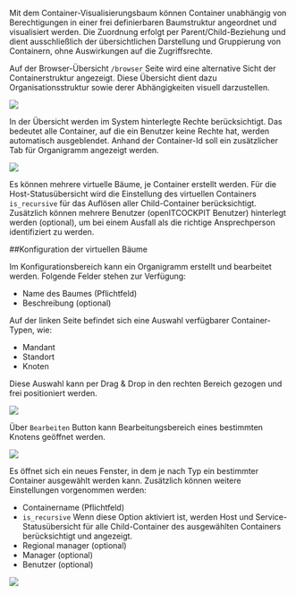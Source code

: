 Mit dem Container-Visualisierungsbaum können Container unabhängig von Berechtigungen in einer frei definierbaren
Baumstruktur angeordnet und visualisiert werden. Die Zuordnung erfolgt per Parent/Child-Beziehung und dient
ausschließlich der übersichtlichen Darstellung und Gruppierung von Containern, ohne Auswirkungen auf die Zugriffsrechte.

Auf der Browser-Übersicht `/browser` Seite wird eine alternative Sicht der Containerstruktur angezeigt. Diese Übersicht
dient dazu Organisationsstruktur sowie derer Abhängigkeiten visuell darzustellen.

![](/images/organizational_trees/status_tree.png)

In der Übersicht werden im System hinterlegte Rechte berücksichtigt. Das bedeutet alle Container, auf die ein Benutzer
keine Rechte hat, werden automatisch ausgeblendet. Anhand der Container-Id soll ein zusätzlicher Tab für Organigramm angezeigt werden.

![](/images/organizational_trees/browser_tree.png)

Es können mehrere virtuelle Bäume, je Container erstellt werden. Für die
Host-Statusübersicht wird die Einstellung des virtuellen Containers `is_recursive` für das Auflösen aller
Child-Container
berücksichtigt. Zusätzlich können mehrere Benutzer (openITCOCKPIT Benutzer) hinterlegt werden (optional), um bei einem
Ausfall als die richtige Ansprechperson identifiziert zu werden.

##Konfiguration der virtuellen Bäume

Im Konfigurationsbereich kann ein Organigramm erstellt und bearbeitet werden. Folgende Felder stehen zur Verfügung:

* Name des Baumes (Pflichtfeld)
* Beschreibung (optional)

Auf der linken Seite befindet sich eine Auswahl verfügbarer Container-Typen, wie:

* Mandant
* Standort
* Knoten

Diese Auswahl kann per Drag & Drop in den rechten Bereich gezogen und frei positioniert werden.

![](/images/organizational_trees/config_edit.png)

Über `Bearbeiten` Button kann Bearbeitungsbereich eines bestimmten Knotens geöffnet werden.

![](/images/organizational_trees/edit.png)

Es öffnet sich ein neues Fenster, in dem je nach Typ ein bestimmter Container ausgewählt werden kann. Zusätzlich können
weitere Einstellungen vorgenommen werden:

* Containername (Pflichtfeld)
* `is_recursive` Wenn diese Option aktiviert ist, werden Host und Service-Statusübersicht für alle Child-Container des
  ausgewählten Containers berücksichtigt und angezeigt.
* Regional manager (optional)
* Manager (optional)
* Benutzer (optional)

![](/images/organizational_trees/config_modal.png)
